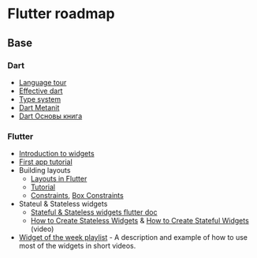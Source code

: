 # Flutter roadmap

## Base

### Dart 
- [Language tour](https://dart.dev/guides/language/language-tour)
- [Effective dart](https://dart.dev/guides/language/effective-dart)
- [Type system](https://dart.dev/guides/language/type-system)
- [Dart Metanit](https://metanit.com/dart/tutorial/)
- [Dart Основы книга](https://drive.google.com/file/d/1qXBqtm22gjDvkiUAaFL8uPr2SXXEXbPE/view?usp=sharing)

###  Flutter
- [Introduction to widgets](https://flutter.dev/docs/development/ui/widgets-intro)
- [First app tutorial](https://flutter.dev/docs/get-started/codelab)
- Building layouts
	- [Layouts in Flutter](https://flutter.dev/docs/development/ui/layout)
	- [Tutorial](https://flutter.dev/docs/development/ui/layout/tutorial)
	- [Constraints](https://flutter.dev/docs/development/ui/layout/constraints), [Box Constraints](https://flutter.dev/docs/development/ui/layout/box-constraints)
- Stateul & Stateless widgets
	- [Stateful & Stateless widgets flutter doc](https://flutter.dev/docs/development/ui/interactive)
	- [How to Create Stateless Widgets](https://www.youtube.com/watch?v=wE7khGHVkYY) & [How to Create Stateful Widgets](https://www.youtube.com/watch?v=AqCMFXEmf3w) (video)
- [Widget of the week playlist](https://www.youtube.com/playlist?list=PLjxrf2q8roU23XGwz3Km7sQZFTdB996iG) - A description and example of how to use most of the widgets in short videos.



	
